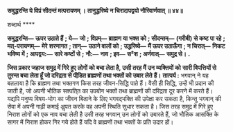 **समुद्धरन्ति ये विप्रं सीदन्तं मत्परायणम् ।** **तानुद्धरिष्ये न चिरादापद्वयो नौरिवार्णवात् ॥ ४४॥** 

शब्दार्थ **** 

**समुद्धरन्ति—** **ऊपर उठाते हैं** **; ये—** **जो** **; विप्रम्—** **ब्राह्मण या भक्त को** **; सीदन्तम्—** **(गरीबी) से कष्ट पा रहे** **; मत्-परायणम्—** **मेरे** **शरणागत** **; तान्—** **उठाने वालों को** **; उद्धरिष्ये—** **मैं ऊपर उठाऊँगा** **; न चिरात्—** **निकट भविष्य में** **; आपद्वय:—** **सारे कष्टों से** **;** **नौ:—** **नाव** **; इव—** **स²श** **; अर्णवात्—** **समुद्र से।** **.** 

**जिस प्रकार जहाज समुद्र में गिरे हुए लोगों को बचा लेता है, उसी तरह मैं उन व्यक्तियों को** **सारी विपत्तियों से तुरन्त बचा लेता हूँ जो दरिद्रता से पीडि़त ब्राह्मणों तथा भक्तों को उबार लेते** **हैं।** **तात्पर्य :** भगवान् ने यह बतलाया है कि ब्राह्मण तथा भक्तगण किस तरह जीवन-सिद्धि पाते हैं। वैसी ही सिद्धि, उन्हें भी प्रदान की जाती है, जो अपनी भौतिक सश्पति्त का उपयोग भक्तों तथा ब्राह्मणों की दरिद्रता दूर करने में करते हैं। यद्यपि मनुष्य विषय-भोग का जीवन बिताने के लिए भगवद्भक्ति की उपेक्षा कर सकता है, किन्तु भगवान् की सेवा में अपनी गाढ़ी कमाई अॢपत करके वह अपनी स्थिति सुधार सकता है। जिस तरह समुद्र में गिरे हुए निराश लोगों को एक नाव बचा लेती है उसी तरह भगवान् उन लोगों को उबारते हैं, जो भौतिक आसक्ति के सागर में निराश होकर गिर गये होते हैं यदि वे ब्राह्मणों तथा भक्तों के प्रति उदार हों।  